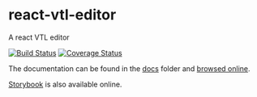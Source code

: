 # react-vtl-editor

A react VTL editor

[![Build Status](https://travis-ci.org/statisticsnorway/react-vtl-editor.svg?branch=master)](https://travis-ci.org/statisticsnorway/react-vtl-editor)
[![Coverage Status](https://coveralls.io/repos/github/statisticsnorway/react-vtl-editor/badge.svg?branch=master)](https://coveralls.io/github/statisticsnorway/react-vtl-editor?branch=master)

The documentation can be found in the [docs](https://github.com/statisticsnorway/react-vtl-editor/tree/master/docs) folder and [browsed online](https://statisticsnorway.github.io/react-vtl-editor).

[Storybook](https://statisticsnorway.github.io/react-vtl-editor/storybook) is also available online.
